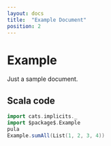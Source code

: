 ```yaml
---
layout: docs
title:  "Example Document"
position: 2
---
```


# Example

Just a sample document.

## Scala code

```scala mdoc:silent
import cats.implicits._
import $package$.Example
pula
Example.sumAll(List(1, 2, 3, 4))
```
